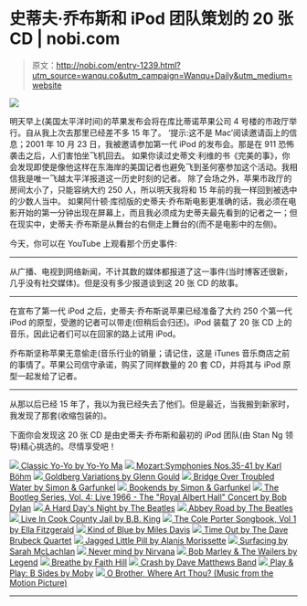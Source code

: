 # 史蒂夫·乔布斯和 iPod 团队策划的 20 张 CD | nobi.com

> 原文：<http://nobi.com/entry-1239.html?utm_source=wanqu.co&utm_campaign=Wanqu+Daily&utm_medium=website>

[![](img/9ac8888f7b1455d1e606477182483dca.png)](http://nobi.com/archives/001/201603/large-720396aa4c31af3819c6c8c10549a5ba.jpg) 

明天早上(美国太平洋时间)的苹果发布会将在库比蒂诺苹果公司 4 号楼的市政厅举行。自从我上次去那里已经差不多 15 年了。
‘提示:这不是 Mac’阅读邀请函上的信息；2001 年 10 月 23 日，我被邀请参加第一代 iPod 的发布会。那是在 911 恐怖袭击之后，人们害怕坐飞机回去。
如果你读过史蒂文·利维的书《完美的事》，你会发现即使是像他这样在东海岸的美国记者也避免飞到圣何塞参加这个活动。我相信我是唯一飞越太平洋报道这一历史时刻的记者。
除了会场之外，苹果市政厅的房间太小了，只能容纳大约 250 人，所以明天我将和 15 年前的我一样回到被选中的少数人当中。
如果阿什顿·库彻版的史蒂夫·乔布斯电影更准确的话，我必须在电影开始的第一分钟出现在屏幕上，而且我必须成为史蒂夫最先看到的记者之一；但在现实中，史蒂夫·乔布斯是从舞台的右侧走上舞台的(而不是电影中的左侧)。

今天，你可以在 YouTube 上观看那个历史事件:

* * *

从广播、电视到网络新闻，不计其数的媒体都报道了这一事件(当时博客还很新，几乎没有社交媒体)。但是没有多少报道谈到这 20 张 CD 的故事。

* * *

在宣布了第一代 iPod 之后，史蒂夫·乔布斯说苹果已经准备了大约 250 个第一代 iPod 的原型，受邀的记者可以带走(但稍后会归还)。iPod 装载了 20 张 CD 上的音乐，因此记者们可以在回家的路上试用 iPod。

乔布斯坚称苹果无意偷走(音乐行业的销量；请记住，这是 iTunes 音乐商店之前的事情了。苹果公司信守承诺，购买了同样数量的 20 套 CD，并将其与 iPod 原型一起发给了记者。

* * *

从那以后已经 15 年了，我以为我已经失去了他们。但是最近，当我搬到新家时，我发现了那套(收缩包装的)。

下面你会发现这 20 张 CD 是由史蒂夫·乔布斯和最初的 iPod 团队(由 Stan Ng 领导)精心挑选的。尽情享受吧！

[![](img/c0c46495bbfd70fbfb6c86ae0befa2b5.png)
Classic Yo-Yo by Yo-Yo Ma](https://geo.itunes.apple.com/us/album/classic-yo-yo/id155722108?at=10lwWY&app=itunes) [![](img/6590fedf982be3922ffa82eb96a71cc7.png)
Mozart:Symphonies Nos.35-41 by Karl Böhm](https://geo.itunes.apple.com/us/album/mozart-symphonies-nos.-35-41/id968876434?at=10lwWY&app=itunes) [![](img/c00ed652c6a9a6e1f4e8aa04eefbb57c.png)
Goldberg Variations by Glenn Gould](https://geo.itunes.apple.com/us/album/bach-goldberg-variations-bwv/id594521223?at=10lwWY&app=itunes) [![](img/b9c38b4d764a84c657db8a9ed31b308a.png)
Bridge Over Troubled Water by Simon & Garfunkel](https://geo.itunes.apple.com/us/album/bridge-over-troubled-water/id324127933?at=10lwWY&app=itunes) [![](img/f184e2fd3fa28c359975aead9995f233.png)
Bookends by Simon & Garfunkel](https://geo.itunes.apple.com/us/album/bookends/id203303421?at=10lwWY&app=itunes) [![](img/51485046046b96e5a7f895e50d23d650.png)
The Bootleg Series, Vol. 4: Live 1966 - The "Royal Albert Hall" Concert by Bob Dylan](https://geo.itunes.apple.com/us/album/bootleg-series-vol.-4-live/id157433155?at=10lwWY&app=itunes) [![](img/d7f2e59196b45d0e303adb6eadb4f3b1.png)
A Hard Day's Night by The Beatles](https://geo.itunes.apple.com/us/album/a-hard-days-night/id401132835?at=10lwWY&app=itunes) [![](img/3256131e5c56b9ae395aff54920a6dea.png)
Abbey Road by The Beatles](https://geo.itunes.apple.com/us/album/abbey-road/id401186200?at=10lwWY&app=itunes) [![](img/ddbe4aebdd3318559bf25f668e59f78c.png)
Live In Cook County Jail by B.B. King](https://geo.itunes.apple.com/us/album/live-in-cook-county-jail/id1036336053?at=10lwWY&app=itunes) [![](img/add966d177f4d69eddd100efecf73114.png)
The Cole Porter Songbook, Vol 1 by Ella Fitzgerald](http://www.amazon.com/Cole-Porter-Songbook-Vol/dp/B0000046UG/ref=sr_1_1?ie=UTF8&qid=1458535394&sr=8-1&keywords=Ella+Fitzgerald+-+The+Cole+Porter+Songbook%2C+Vol+1) [![](img/01baad031b714f98c5b00f91f5e92148.png)
Kind of Blue by Miles Davis](https://geo.itunes.apple.com/us/album/kind-of-blue/id268443092?at=10lwWY&app=itunes) [![](img/d0653b57940aa16db0c06c7169b379c0.png)
Time Out by The Dave Brubeck Quartet](https://geo.itunes.apple.com/us/album/time-out/id193085545?at=10lwWY&app=itunes) [![](img/40b2e747a675a6e7372b05880a5ad736.png)
Jagged Little Pill by Alanis Morissette](https://geo.itunes.apple.com/us/album/jagged-little-pill-2015-remastered/id1050392837?at=10lwWY&app=itunes) [![](img/b2622499dad4d04d8cdd9f61238d9684.png)
Surfacing by Sarah McLachlan](https://geo.itunes.apple.com/us/album/surfacing/id388153718?at=10lwWY&app=itunes) [![](img/1ae75d6b125bbaf3e6e9933c1cc105ba.png)
Never mind by Nirvana](https://geo.itunes.apple.com/us/album/nevermind/id485495703?at=10lwWY&app=itunes) [![](img/45b6450b1b3db8403b4017cf4c05d340.png)
Bob Marley & The Wailers by Legend](https://geo.itunes.apple.com/us/album/legend-deluxe-edition/id19851211?at=10lwWY&app=itunes) [![](img/7007b250ba8d6a0c7ab147f2b40dcb2a.png)
Breathe by Faith Hill](https://geo.itunes.apple.com/us/album/breathe/id321981503?at=10lwWY&app=itunes) [![](img/e9b1cafd6e2d4bdb3eb678e18ab68b82.png)
Crash by Dave Matthews Band](https://geo.itunes.apple.com/us/album/crash/id388136111?at=10lwWY&app=itunes) [![](img/014a7bfcfbb34eb52c4dc51f2848ac9c.png)
Play & Play: B Sides by Moby](https://geo.itunes.apple.com/us/album/play-play-b-sides/id281242279?at=10lwWY&app=itunes) [![](img/1c0445c9faa225c1480eebc65c00e8bd.png)
O Brother, Where Art Thou? (Music from the Motion Picture)](https://geo.itunes.apple.com/us/album/o-brother-where-art-thou-music/id524827132?at=10lwWY&app=itunes)

* * *